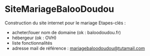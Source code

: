 # SiteMariageBalooDoudou
Construction du site internet pour le mariage
Etapes-clés :
- acheter/louer nom de domaine (ok : baloodoudou.fr)
- hébergeur (ok : OVH)
- liste fonctionnalités
- adresse mail de référence : mariagebaloodoudou@tutamail.com
